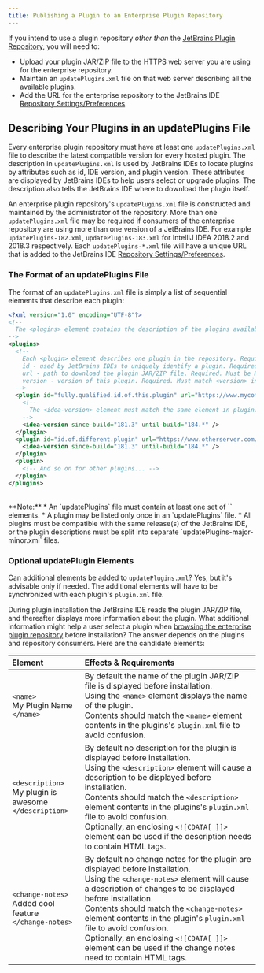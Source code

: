 ```yaml
---
title: Publishing a Plugin to an Enterprise Plugin Repository
---
```


If you intend to use a plugin repository _other than_ the [JetBrains Plugin Repository](https://plugins.jetbrains.com), 
you will need to:
* Upload your plugin JAR/ZIP file to the HTTPS web server you are using for the enterprise repository.
* Maintain an `updatePlugins.xml` file on that web server describing all the available plugins.
* Add the URL for the enterprise repository to the JetBrains IDE [Repository Settings/Preferences](https://www.jetbrains.com/help/idea/managing-plugins.html#repos).

## Describing Your Plugins in an updatePlugins File
Every enterprise plugin repository must have at least one `updatePlugins.xml` file to describe the latest compatible version 
for every hosted plugin. The description in `updatePlugins.xml` is used by JetBrains IDEs to locate plugins by attributes 
such as id, IDE version, and plugin version. These attributes are displayed by JetBrains IDEs to help users select or upgrade plugins.
The description also tells the JetBrains IDE where to download the plugin itself.

An enterprise plugin repository's `updatePlugins.xml` file is constructed and maintained by the administrator of
the repository. More than one `updatePlugins.xml` file may be required if consumers of the enterprise repository are using more
than one version of a JetBrains IDE. For example `updatePlugins-182.xml`, `updatePlugins-183.xml` for IntelliJ IDEA 2018.2 and 2018.3 respectively.
Each `updatePlugins-*.xml` file will have a unique URL that is added to the JetBrains IDE 
[Repository Settings/Preferences](https://www.jetbrains.com/help/idea/managing-plugins.html#repos). 

### The Format of an updatePlugins File
The format of an `updatePlugins.xml` file is simply a list of sequential elements that describe each plugin:

```xml
<?xml version="1.0" encoding="UTF-8"?>
<!-- 
  The <plugins> element contains the description of the plugins available at this repository. Required. 
-->
<plugins>
  <!-- 
    Each <plugin> element describes one plugin in the repository. Required.
    id - used by JetBrains IDEs to uniquely identify a plugin. Required. Must match <id> in plugin.xml
    url - path to download the plugin JAR/ZIP file. Required. Must be HTTPS
    version - version of this plugin. Required. Must match <version> in plugin.xml
  -->
  <plugin id="fully.qualified.id.of.this.plugin" url="https://www.mycompany.com/my_repository/mypluginname.jar" version="major.minor.update">
    <!--
      The <idea-version> element must match the same element in plugin.xml. Required.
    -->
    <idea-version since-build="181.3" until-build="184.*" />
  </plugin>
  <plugin id="id.of.different.plugin" url="https://www.otherserver.com/other_repository/differentplugin.jar" version="major.minor">
    <idea-version since-build="181.3" until-build="184.*" />
  </plugin>
  <plugin>
    <!-- And so on for other plugins... -->
  </plugin>
</plugins>
```
<br>
**Note:** 
* An `updatePlugins` file must contain at least one set of `<plugin></plugin>` elements.
* A plugin may be listed only once in an `updatePlugins` file.
* All plugins must be compatible with the same release(s) of the JetBrains IDE, or the plugin descriptions must be split into separate
  `updatePlugins-major-minor.xml` files. 

### Optional updatePlugin Elements
Can additional elements be added to `updatePlugins.xml`? Yes, but it's advisable only if needed. The additional elements will have
to be synchronized with each plugin's `plugin.xml` file.

During plugin installation the JetBrains IDE reads the plugin JAR/ZIP file, and thereafter displays more information about the plugin.
What additional information might help a user select a plugin when 
[browsing the enterprise plugin repository](https://www.jetbrains.com/help/idea/managing-plugins.html#repos)
before installation? The answer depends on the plugins and repository consumers. Here are the candidate elements:

| Element                                                      |  Effects & Requirements     |
|:-------------------------------------------------------------|:----------------------------| 
| `<name>`<br>My Plugin Name<br>`</name>`                      | By default the name of the plugin JAR/ZIP file is displayed before installation. <br>Using the `<name>` element displays the name of the plugin. <br>Contents should match the `<name>` element contents in the plugins's `plugin.xml` file to avoid confusion. |
| `<description>`<br>My plugin is awesome<br>`</description>`  | By default no description for the plugin is displayed before installation. <br>Using the `<description>` element will cause a description to be displayed before installation. <br>Contents should match the `<description>` element contents in the plugins's `plugin.xml` file to avoid confusion. <br>Optionally, an enclosing `<![CDATA[ ]]>` element can be used if the description needs to contain HTML tags. |
| `<change-notes>`<br>Added cool feature<br>`</change-notes>`  | By default no change notes for the plugin are displayed before installation. <br>Using the `<change-notes>` element will cause a description of changes to be displayed before installation. <br>Contents should match the `<change-notes>` element contents in the plugin's `plugin.xml` file to avoid confusion. <br>Optionally, an enclosing `<![CDATA[ ]]>` element can be used if the change notes need to contain HTML tags. |

